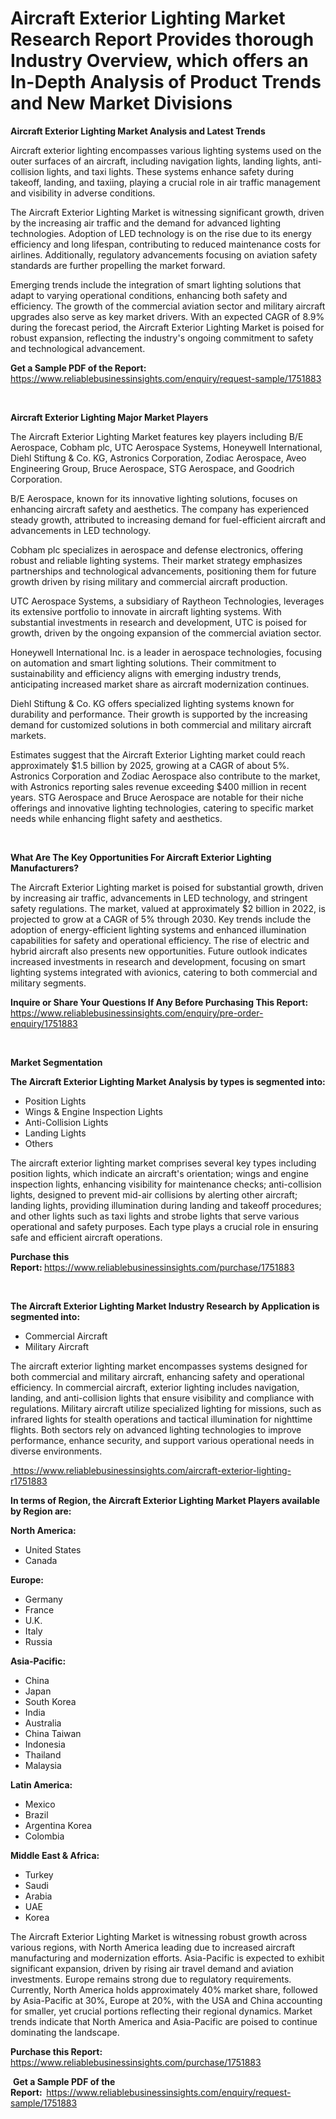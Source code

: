 <p><h1>Aircraft Exterior Lighting Market Research Report Provides thorough Industry Overview, which offers an In-Depth Analysis of Product Trends and New Market Divisions</h1></p><p><strong>Aircraft Exterior Lighting Market Analysis and Latest Trends</strong></p>
<p><p>Aircraft exterior lighting encompasses various lighting systems used on the outer surfaces of an aircraft, including navigation lights, landing lights, anti-collision lights, and taxi lights. These systems enhance safety during takeoff, landing, and taxiing, playing a crucial role in air traffic management and visibility in adverse conditions.</p><p>The Aircraft Exterior Lighting Market is witnessing significant growth, driven by the increasing air traffic and the demand for advanced lighting technologies. Adoption of LED technology is on the rise due to its energy efficiency and long lifespan, contributing to reduced maintenance costs for airlines. Additionally, regulatory advancements focusing on aviation safety standards are further propelling the market forward. </p><p>Emerging trends include the integration of smart lighting solutions that adapt to varying operational conditions, enhancing both safety and efficiency. The growth of the commercial aviation sector and military aircraft upgrades also serve as key market drivers. With an expected CAGR of 8.9% during the forecast period, the Aircraft Exterior Lighting Market is poised for robust expansion, reflecting the industry's ongoing commitment to safety and technological advancement.</p></p>
<p><strong>Get a Sample PDF of the Report:&nbsp;</strong> <a href="https://www.reliablebusinessinsights.com/enquiry/request-sample/1751883?utm_campaign=2302&utm_medium=2&utm_source=Github&utm_content=ia&utm_term=16042025&utm_id=aircraft-exterior-lighting">https://www.reliablebusinessinsights.com/enquiry/request-sample/1751883</a></p>
<p>&nbsp;</p>
<p><strong>Aircraft Exterior Lighting Major Market Players</strong></p>
<p><p>The Aircraft Exterior Lighting Market features key players including B/E Aerospace, Cobham plc, UTC Aerospace Systems, Honeywell International, Diehl Stiftung & Co. KG, Astronics Corporation, Zodiac Aerospace, Aveo Engineering Group, Bruce Aerospace, STG Aerospace, and Goodrich Corporation. </p><p>B/E Aerospace, known for its innovative lighting solutions, focuses on enhancing aircraft safety and aesthetics. The company has experienced steady growth, attributed to increasing demand for fuel-efficient aircraft and advancements in LED technology.</p><p>Cobham plc specializes in aerospace and defense electronics, offering robust and reliable lighting systems. Their market strategy emphasizes partnerships and technological advancements, positioning them for future growth driven by rising military and commercial aircraft production.</p><p>UTC Aerospace Systems, a subsidiary of Raytheon Technologies, leverages its extensive portfolio to innovate in aircraft lighting systems. With substantial investments in research and development, UTC is poised for growth, driven by the ongoing expansion of the commercial aviation sector.</p><p>Honeywell International Inc. is a leader in aerospace technologies, focusing on automation and smart lighting solutions. Their commitment to sustainability and efficiency aligns with emerging industry trends, anticipating increased market share as aircraft modernization continues.</p><p>Diehl Stiftung & Co. KG offers specialized lighting systems known for durability and performance. Their growth is supported by the increasing demand for customized solutions in both commercial and military aircraft markets.</p><p>Estimates suggest that the Aircraft Exterior Lighting market could reach approximately $1.5 billion by 2025, growing at a CAGR of about 5%. Astronics Corporation and Zodiac Aerospace also contribute to the market, with Astronics reporting sales revenue exceeding $400 million in recent years. STG Aerospace and Bruce Aerospace are notable for their niche offerings and innovative lighting technologies, catering to specific market needs while enhancing flight safety and aesthetics.</p></p>
<p>&nbsp;</p>
<p><strong>What Are The Key Opportunities For Aircraft Exterior Lighting Manufacturers?</strong></p>
<p><p>The Aircraft Exterior Lighting market is poised for substantial growth, driven by increasing air traffic, advancements in LED technology, and stringent safety regulations. The market, valued at approximately $2 billion in 2022, is projected to grow at a CAGR of 5% through 2030. Key trends include the adoption of energy-efficient lighting systems and enhanced illumination capabilities for safety and operational efficiency. The rise of electric and hybrid aircraft also presents new opportunities. Future outlook indicates increased investments in research and development, focusing on smart lighting systems integrated with avionics, catering to both commercial and military segments.</p></p>
<p><strong>Inquire or Share Your Questions If Any Before Purchasing This Report:</strong> <a href="https://www.reliablebusinessinsights.com/enquiry/pre-order-enquiry/1751883?utm_campaign=2302&utm_medium=2&utm_source=Github&utm_content=ia&utm_term=16042025&utm_id=aircraft-exterior-lighting">https://www.reliablebusinessinsights.com/enquiry/pre-order-enquiry/1751883</a></p>
<p>&nbsp;</p>
<p><strong>Market Segmentation</strong></p>
<p><strong>The Aircraft Exterior Lighting Market Analysis by types is segmented into:</strong></p>
<p><ul><li>Position Lights</li><li>Wings & Engine Inspection Lights</li><li>Anti-Collision Lights</li><li>Landing Lights</li><li>Others</li></ul></p>
<p><p>The aircraft exterior lighting market comprises several key types including position lights, which indicate an aircraft's orientation; wings and engine inspection lights, enhancing visibility for maintenance checks; anti-collision lights, designed to prevent mid-air collisions by alerting other aircraft; landing lights, providing illumination during landing and takeoff procedures; and other lights such as taxi lights and strobe lights that serve various operational and safety purposes. Each type plays a crucial role in ensuring safe and efficient aircraft operations.</p></p>
<p><strong>Purchase this Report:&nbsp;</strong><a href="https://www.reliablebusinessinsights.com/purchase/1751883?utm_campaign=2302&utm_medium=2&utm_source=Github&utm_content=ia&utm_term=16042025&utm_id=aircraft-exterior-lighting">https://www.reliablebusinessinsights.com/purchase/1751883</a></p>
<p>&nbsp;</p>
<p><strong>The Aircraft Exterior Lighting Market Industry Research by Application is segmented into:</strong></p>
<p><ul><li>Commercial Aircraft</li><li>Military Aircraft</li></ul></p>
<p><p>The aircraft exterior lighting market encompasses systems designed for both commercial and military aircraft, enhancing safety and operational efficiency. In commercial aircraft, exterior lighting includes navigation, landing, and anti-collision lights that ensure visibility and compliance with regulations. Military aircraft utilize specialized lighting for missions, such as infrared lights for stealth operations and tactical illumination for nighttime flights. Both sectors rely on advanced lighting technologies to improve performance, enhance security, and support various operational needs in diverse environments.</p></p>
<p><a href="https://www.reliablebusinessinsights.com/aircraft-exterior-lighting-r1751883?utm_campaign=2302&utm_medium=2&utm_source=Github&utm_content=ia&utm_term=16042025&utm_id=aircraft-exterior-lighting">&nbsp;https://www.reliablebusinessinsights.com/aircraft-exterior-lighting-r1751883</a></p>
<p><strong>In terms of Region, the Aircraft Exterior Lighting Market Players available by Region are:</strong></p>
<p>
    <p> <strong> North America: </strong>
        <ul>
            <li>United States</li>
            <li>Canada</li>
        </ul>
        </p> 
    <p> <strong> Europe: </strong>
        <ul>
            <li>Germany</li>
            <li>France</li>
            <li>U.K.</li>
            <li>Italy</li>
            <li>Russia</li>
        </ul>
        </p> 
    <p> <strong> Asia-Pacific: </strong>
        <ul>
            <li>China</li>
            <li>Japan</li>
            <li>South Korea</li>
            <li>India</li>
            <li>Australia</li>
            <li>China Taiwan</li>
            <li>Indonesia</li>
            <li>Thailand</li>
            <li>Malaysia</li>
        </ul>
        </p> 
    <p> <strong> Latin America: </strong>
        <ul>
            <li>Mexico</li>
            <li>Brazil</li>
            <li>Argentina Korea</li>
            <li>Colombia</li>
        </ul>
        </p> 
    <p> <strong> Middle East & Africa: </strong>
        <ul>
            <li>Turkey</li>
            <li>Saudi</li>
            <li>Arabia</li>
            <li>UAE</li>
            <li>Korea</li>
        </ul>
    </p>
    </p>
<p><p>The Aircraft Exterior Lighting Market is witnessing robust growth across various regions, with North America leading due to increased aircraft manufacturing and modernization efforts. Asia-Pacific is expected to exhibit significant expansion, driven by rising air travel demand and aviation investments. Europe remains strong due to regulatory requirements. Currently, North America holds approximately 40% market share, followed by Asia-Pacific at 30%, Europe at 20%, with the USA and China accounting for smaller, yet crucial portions reflecting their regional dynamics. Market trends indicate that North America and Asia-Pacific are poised to continue dominating the landscape.</p></p>
<p><strong>Purchase this Report: </strong><a href="https://www.reliablebusinessinsights.com/purchase/1751883?utm_campaign=2302&utm_medium=2&utm_source=Github&utm_content=ia&utm_term=16042025&utm_id=aircraft-exterior-lighting">https://www.reliablebusinessinsights.com/purchase/1751883</a></p>
<p>&nbsp;<strong>Get a Sample PDF of the Report:&nbsp;&nbsp;</strong><a href="https://www.reliablebusinessinsights.com/enquiry/request-sample/1751883?utm_campaign=2302&utm_medium=2&utm_source=Github&utm_content=ia&utm_term=16042025&utm_id=aircraft-exterior-lighting">https://www.reliablebusinessinsights.com/enquiry/request-sample/1751883</a></p>
<p><strong></strong></p>
<p><p></p><p></p><p></p></p>